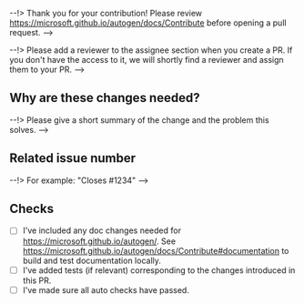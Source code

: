 --!> Thank you for your contribution! Please review https://microsoft.github.io/autogen/docs/Contribute before opening a pull request. -->

--!> Please add a reviewer to the assignee section when you create a PR. If you don't have the access to it, we will shortly find a reviewer and assign them to your PR. -->

## Why are these changes needed?

--!> Please give a short summary of the change and the problem this solves. -->

## Related issue number

--!> For example: "Closes #1234" -->

## Checks

- [ ] I've included any doc changes needed for https://microsoft.github.io/autogen/. See https://microsoft.github.io/autogen/docs/Contribute#documentation to build and test documentation locally.
- [ ] I've added tests (if relevant) corresponding to the changes introduced in this PR.
- [ ] I've made sure all auto checks have passed.
